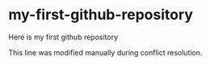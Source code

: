 # my-first-github-repository
Here is my first github repository

This line was modified manually during conflict resolution.